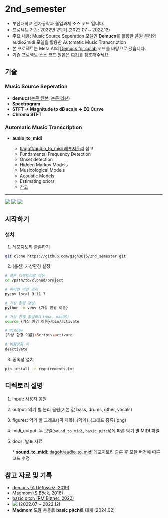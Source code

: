 # 2nd_semester

- 부산대학교 전자공학과 졸업과제 소스 코드 입니다.
- 프로젝트 기간: 2022년 2학기 (2022.07 ~ 2022.12)
- 주요 내용: Music Source Seperation 모델인 **Demucs**를 활용한 음원 분리와 audio2midi 모델을 활용한 Automatic Music Transcription
- 본 프로젝트는 Meta AI의 [Demucs for colab](https://colab.research.google.com/github/dvschultz/ml-art-colabs/blob/master/Demucs.ipynb) 코드를 바탕으로 됐습니다.
- 기존 프로젝트 소스 코드 원본은 [여기](https://colab.research.google.com/drive/1dkF6TIuqnE9lv9Si8jY-UDoapvEluvs8?usp=sharing)를 참조해주세요.

## 기술
### Music Source Seperation

- **demucs**([논문 원본](https://arxiv.org/pdf/1911.13254.pdf), [논문 리뷰](https://blog.naver.com/fafg3016/222896593022))
- **Spectrogram**
- **STFT &rarr; Magnitude to dB scale &rarr; EQ Curve**
- **Chroma STFT**

### Automatic Music Transcription

- **audio_to_midi**

    - [tiagoft/audio_to_midi 레포지토리](https://github.com/tiagoft/audio_to_midi/) 참고
    - Fundamental Frequency Detection
    - Onset detection
    - Hidden Markov Models
    - Musicological Models
    - Acoustic Models
    - Estimating priors
    - [참고](https://github.com/tiagoft/audio_to_midi/blob/master/monophonic_audio_to_midi.md)

---

![](https://img.shields.io/badge/OS-macOS_Sonoma_14.2.1-%23000000) ![](https://img.shields.io/badge/IDE-Visual_Studio_Code-%23007ACC) ![](https://img.shields.io/badge/가상환경-pyenv,_venv-%233776AB)

## 시작하기

### 설치
1. 레포지토리 클론하기
```bash
git clone https://github.com/gsgh3016/2nd_semester.git
```

2. (옵션) 가상환경 설정
```bash
# 클론 디렉토리로 이동
cd /path/to/cloned/project

# 파이썬 버전 관리
pyenv local 3.11.7

# 가상 환경 생성
python -m venv {가상 환경 이름}

# 가상 환경 활성화(Linux, macOS)
source {가상 환경 이름}/bin/activate

# Window
{가상 환경 이름}\Scripts\activate

# 비활성화 시
deactivate
```

3. 종속성 설치
```bash
pip install -r requirements.txt
```
## 디렉토리 설명

1. input: 사용자 음원
2. output: 악기 별 분리 음원(기본 값 bass, drums, other, vocals)
3. figures: 악기 별 그래프({곡 제목}\_{악기}\_{그래프 종류}.png)
4. midi_output: 두 모델(```sound_to_midi```, ```basic_pitch```)에 따른 악기 별 MIDI 파일
5. docs: 발표 자료

    \* **sound_to_midi**: [tiagoft/audio_to_midi](https://github.com/tiagoft/audio_to_midi) 레포지토리 클론 후 모듈 버전에 따른 코드 수정

## 참고 자료 및 기록

- [demucs (A Défossez, 2019)](https://arxiv.org/pdf/1911.13254.pdf)
- [Madmom (S Böck, 2016)](https://arxiv.org/pdf/1605.07008)
- [basic pitch (RM Bittner, 2022)](https://arxiv.org/pdf/2203.09893.pdf)
- <a href='https://colab.research.google.com/drive/1dkF6TIuqnE9lv9Si8jY-UDoapvEluvs8?usp=sharing'><img src='https://img.shields.io/badge/기존 프로젝트 소스 코드-Open in Colab-%23F9AB00'/></a> (2022.07 ~ 2022.12)
- **Madmom** 모듈 충돌로 **basic pitch**로 대체 (2024.02)